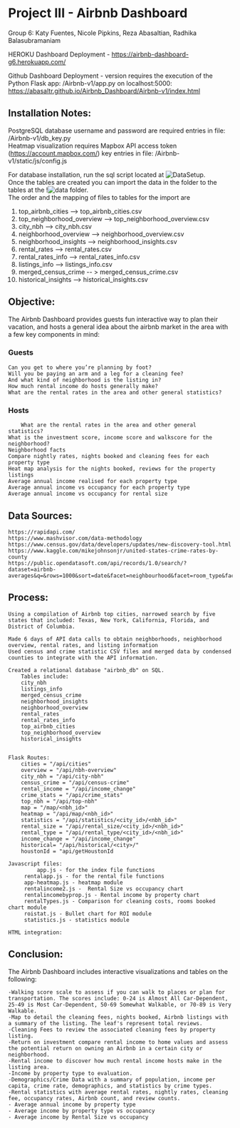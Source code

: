 # Project III - Airbnb Dashboard

Group 6:
Katy Fuentes, Nicole Pipkins, Reza Abasaltian, Radhika Balasubramaniam

HEROKU Dashboard Deployment - 
https://airbnb-dashboard-g6.herokuapp.com/

Github Dashboard Deployment - version requires the execution of the Python Flask app: /Airbnb-v1/app.py on localhost:5000:
https://abasaltr.github.io/Airbnb_Dashboard/Airbnb-v1/index.html

## Installation Notes: 
PostgreSQL database username and password are required entries in file: /Airbnb-v1/db_key.py <br>
Heatmap visualization requires Mapbox API access token (https://account.mapbox.com/) key entries in file: /Airbnb-v1/static/js/config.js 

For database installation, run the sql script located at ![DataSetup](Airbnb-v1/Datasetup).  
Once the tables are created you can import the data in the folder to the tables at the !![data](Airbnb-v1/Datasetup/data) folder.  
The order and the mapping of files to tables for the import are  

  1. top_airbnb_cities --> top_airbnb_cities.csv  
  2. top_neighborhood_overview --> top_neighborhood_overview.csv  
  3. city_nbh --> city_nbh.csv
  4. neighborhood_overview --> neighborhood_overview.csv  
  5. neighborhood_insights --> neighborhood_insights.csv  
  5. rental_rates --> rental_rates.csv  
  6. rental_rates_info --> rental_rates_info.csv  
  7. listings_info --> listings_info.csv  
  8. merged_census_crime -- > merged_census_crime.csv  
  9. historical_insights --> historical_insights.csv  
 

## Objective:
The Airbnb Dashboard provides guests fun interactive way to plan their vacation, and hosts a general idea about the airbnb market in the area
with a few key components in mind: 

### Guests  
	Can you get to where you’re planning by foot?  
	Will you be paying an arm and a leg for a cleaning fee?  
	And what kind of neighborhood is the listing in?  
	How much rental income do hosts generally make?  
	What are the rental rates in the area and other general statistics?  
	  
### Hosts  
        What are the rental rates in the area and other general statistics?  
	What is the investment score, income score and walkscore for the neighborhood?  
	Neighborhood facts  
	Compare nightly rates, nights booked and cleaning fees for each property type  
	Heat map analysis for the nights booked, reviews for the property listings  
	Average annual income realised for each property type  
	Average annual income vs occupancy for each property type  
	Average annual income vs occupancy for rental size  	


## Data Sources:
	https://rapidapi.com/ 
	https://www.mashvisor.com/data-methodology 
	https://www.census.gov/data/developers/updates/new-discovery-tool.html 
	https://www.kaggle.com/mikejohnsonjr/united-states-crime-rates-by-county
	https://public.opendatasoft.com/api/records/1.0/search/?dataset=airbnb-averages&q=&rows=1000&sort=date&facet=neighbourhood&facet=room_type&facet=number_of_rooms&facet=date&facet=location&refine.location=United+states
	


## Process:
	Using a compilation of Airbnb top cities, narrowed search by five states that included: Texas, New York, California, Florida, and District of Columbia. 
	
	Made 6 days of API data calls to obtain neighborhoods, neighborhood overview, rental rates, and listing information 
	Used census and crime statistic CSV files and merged data by condensed counties to integrate with the API information.
	
	Created a relational database "airbnb_db" on SQL.
		Tables include:
		city_nbh
		listings_info
		merged_census_crime
		neighborhood_insights
		neighborhood_overview
		rental_rates
		rental_rates_info
		top_airbnb_cities
		top_neighborhood_overview
		historical_insights
			
	
	Flask Routes:
		cities = "/api/cities"
		overview = "/api/nbh-overview"
		city_nbh = "/api/city-nbh"
		census_crime = "/api/census-crime"
		rental_income = "/api/income_change"
		crime_stats = "/api/crime_stats"
		top_nbh = "/api/top-nbh"
		map = "/map/<nbh_id>"
		heatmap = "/api/map/<nbh_id>"
		statistics = "/api/statistics/<city_id>/<nbh_id>"
		rental_size = "/api/rental_size/<city_id>/<nbh_id>"
		rental_type = "/api/rental_type/<city_id>/<nbh_id>"
		income_change = "/api/income_change"
		historical= "/api/historical/<city>/"
		houstonId = "api/getHoustonId
	
	Javascript files:
	         app.js - for the index file functions    
		 rentalapp.js - for the rental file functions   
		 app-heatmap.js - heatmap module    
		 rentalincome2.js -  Rental Size vs occupancy chart  
		 rentalincomebyprop.js - Rental income by property chart  
		 rentalTypes.js - Comparison for cleaning costs, rooms booked chart module  
		 roistat.js - Bullet chart for ROI module   
		 statistics.js - statistics module  
		 
	HTML integration:


## Conclusion:    
The Airbnb Dashboard includes interactive visualizations and tables on the following:  

	-Walking score scale to assess if you can walk to places or plan for transportation. The scores include: 0-24 is Almost All Car-Dependent,  
	25-49 is Most Car-Dependent, 50-69 Somewhat Walkable, or 70-89 is Very Walkable.  
	-Map to detail the cleaning fees, nights booked, Airbnb listings with a summary of the listing. The leaf's represent total reviews.  
	-Cleaning Fees to review the associated cleaning fees by property listing. 
	-Return on investment compare rental income to home values and assess the potential return on owning an Airbnb in a certain city or neighborhood.  
	-Rental income to discover how much rental income hosts make in the listing area.  
	-Income by property type to evaluation.  
	-Demographics/Crime Data with a summary of population, income per capita, crime rate, demographics, and statistics by crime types.  
	-Rental statistics with average rental rates, nightly rates, cleaning fee, occupancy rates, Airbnb count, and review counts.  
	- Average annual income by property type    
	- Average income by property type vs occupancy  
	- Average income by Rental Size vs occupancy  
	
	





